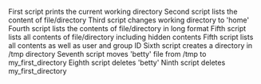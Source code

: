 First script prints the current working directory
Second script lists the content of file/directory
Third script changes working directory to 'home'
Fourth script lists the contents of file/directory in long format
Fifth script lists all contents of file/directory including hidden contents
Fifth script lists all contents as well as user and group ID
Sixth script creates a directory in /tmp directory
Seventh script moves 'betty' file from  /tmp to my_first_directory
Eighth script deletes 'betty'
Ninth script deletes my_first_directory
